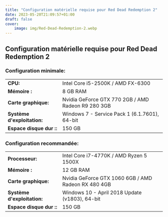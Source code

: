 ```yaml
---
title: "Configuration matérielle requise pour Red Dead Redemption 2"
date: 2023-05-20T21:09:57+01:00
draft: false
cover:
    image: img/Red-Dead-Redemption-2.webp
---
```


## Configuration matérielle requise pour Red Dead Redemption 2
### Configuration minimale:

|   |  |
| ----- | --- |
| **CPU:**   | 	Intel Core i5-2500K / AMD FX-6300  |
| **Mémoire :**   | 	8 GB RAM |
| **Carte graphique:**   | 		Nvidia GeForce GTX 770 2GB / AMD Radeon R9 280 3GB  |
| **Système d'exploitation:**    | 	Windows 7 - Service Pack 1 (6.1.7601), 64-bit  |
| **Espace disque dur ::**   | 	150 GB |

### Configuration recommandée:

|   |  |
| ----- | --- |
| **Processeur:**   | 		Intel Core i7-4770K / AMD Ryzen 5 1500X  |
| **Mémoire :**   | 	12 GB RAM |
| **Carte graphique:**   | 		Nvidia GeForce GTX 1060 6GB / AMD Radeon RX 480 4GB  |
| **Système d'exploitation:**   | 	Windows 10 - April 2018 Update (v1803), 64-bit  |
| **Espace disque dur ::**   | 	150 GB |
